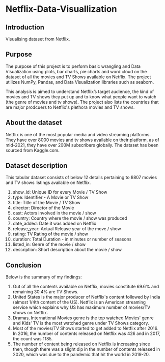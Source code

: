 # Netflix-Data-Visuallization

## Introduction

Visualising dataset from Netflix. 

## Purpose

The purpose of this project is to perform basic wrangling and Data Visualization using plots, bar charts, pie charts and word cloud on the dataset of all the movies and TV Shows available on Netflix. The project utilizes NumPy, Pandas, and Data Visualization libraries such as seaborn.

This analysis is aimed to understand Netflix’s target audience, the kind of movies and TV shows they put up and to know what people want to watch (the genre of movies and tv shows). The project also lists the countries that are major prodcuers to Netflix's plethora movies and TV shows.

## About the dataset
Netflix is one of the most popular media and video streaming platforms. They have over 8000 movies and tv shows available on their platform, as of mid-2021, they have over 200M subscribers globally. The dataset has been sourced from Kaggle.com.

## Dataset description
This tabular dataset consists of below 12 details pertaining to 8807 movies and TV shows listings available on Netflix.

  1. show_id: Unique ID for every Movie / TV Show
  2.  type: Identifier - A Movie or TV Show
  3. title: Title of the Movie / TV Show
  4. director: Director of the Movie
  5. cast: Actors involved in the movie / show
  6. country: Country where the movie / show was produced
  7. date_added: Date it was added on Netflix
  8. release_year: Actual Release year of the move / show
  9. rating: TV Rating of the movie / show
  10. duration: Total Duration - in minutes or number of seasons
  11. listed_in: Genre of the movie / show
  12. description: Short description about the movie / show

## Conclusion

Below is the summary of my findings:
  1. Out of all the contents available on Netflix, movies constitute 69.6% and remaining 30.4% are TV Shows.
  2. United States is the major producer of Netflix's content followed by India (almost 1/4th content of the US). Netflix is an American streaming service which explains why US has maximum number of movies/TV shows on Netflix.
  3. Dramas, International Movies genre is the top watched Movies' genre and Kids' TV is the most watched genre under TV Shows category.
  4. Most of the movies/TV Shows started to get added to Netflix after 2016. In 2016, the number of contents released on Netflix was 426 and in 2017, the count was 1185.
  5. The number of content being released on Netflix is increasing since then, though there was a slight dip in the number of contents released in 2020, which was due to the pandemic that hit the world in 2019-20.

